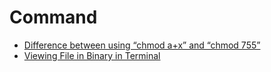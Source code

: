 # Command

* [Difference between using “chmod a+x” and “chmod 755”](http://stackoverflow.com/questions/18596778/difference-between-using-chmod-ax-and-chmod-755)
* [Viewing File in Binary in Terminal](http://stackoverflow.com/questions/1765311/viewing-file-in-binary-in-terminal)
